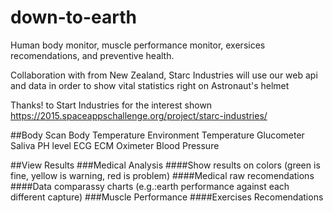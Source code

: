 # down-to-earth
Human body monitor, muscle performance monitor, exersices recomendations, and preventive health.

Collaboration with from New Zealand, Starc Industries will use our web api and data in order to show vital statistics right on Astronaut's helmet

Thanks! to Start Industries for the interest shown
https://2015.spaceappschallenge.org/project/starc-industries/

##Body Scan
 	Body Temperature
 	Environment Temperature
 	Glucometer
 	Saliva PH level
 	ECG
 	ECM
 	Oximeter
 	Blood Pressure

##View Results
	###Medical Analysis
		####Show results on colors (green is fine, yellow is warning, red is problem)
		####Medical raw recomendations
		####Data comparassy charts (e.g.:earth performance against each different capture)
	###Muscle Performance
		####Exercises Recomendations

